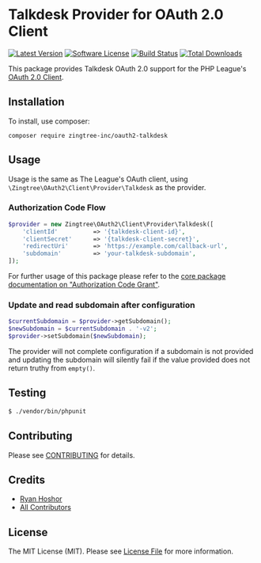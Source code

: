 # Talkdesk Provider for OAuth 2.0 Client

[![Latest Version](https://img.shields.io/github/release/zingtree-inc/oauth2-talkdesk.svg?style=flat-square)](https://github.com/zingtree-inc/oauth2-talkdesk/releases)
[![Software License](https://img.shields.io/badge/license-MIT-brightgreen.svg?style=flat-square)](LICENSE.md)
[![Build Status](https://img.shields.io/travis/zingtree-inc/oauth2-talkdesk/master.svg?style=flat-square)](https://travis-ci.org/zingtree-inc/oauth2-talkdesk)
[![Total Downloads](https://img.shields.io/packagist/dt/zingtree-inc/oauth2-talkdesk.svg?style=flat-square)](https://packagist.org/packages/zingtree-inc/oauth2-talkdesk)

This package provides Talkdesk OAuth 2.0 support for the PHP League's [OAuth 2.0 Client](https://github.com/thephpleague/oauth2-client).

## Installation

To install, use composer:

```
composer require zingtree-inc/oauth2-talkdesk
```

## Usage

Usage is the same as The League's OAuth client, using `\Zingtree\OAuth2\Client\Provider\Talkdesk` as the provider.

### Authorization Code Flow

```php
$provider = new Zingtree\OAuth2\Client\Provider\Talkdesk([
    'clientId'          => '{talkdesk-client-id}',
    'clientSecret'      => '{talkdesk-client-secret}',
    'redirectUri'       => 'https://example.com/callback-url',
    'subdomain'         => 'your-talkdesk-subdomain',
]);
```
For further usage of this package please refer to the [core package documentation on "Authorization Code Grant"](https://github.com/thephpleague/oauth2-client#usage).

### Update and read subdomain after configuration

```php
$currentSubdomain = $provider->getSubdomain();
$newSubdomain = $currentSubdomain . '-v2';
$provider->setSubdomain($newSubdomain);
```
The provider will not complete configuration if a subdomain is not provided and updating the subdomain will silently fail if the value provided does not return truthy from `empty()`.

## Testing

``` bash
$ ./vendor/bin/phpunit
```

## Contributing

Please see [CONTRIBUTING](https://github.com/zingtree-inc/oauth2-talkdesk/blob/master/CONTRIBUTING.md) for details.


## Credits

- [Ryan Hoshor](https://github.com/russianryebread)
- [All Contributors](https://github.com/zingtree-inc/oauth2-talkdesk/contributors)


## License

The MIT License (MIT). Please see [License File](https://github.com/zingtree-inc/oauth2-talkdesk/blob/master/LICENSE) for more information.
